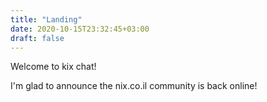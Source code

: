 ```yaml
---
title: "Landing"
date: 2020-10-15T23:32:45+03:00
draft: false
---
```


Welcome to kix chat!

I'm glad to announce the nix.co.il community is back online!

